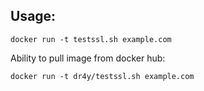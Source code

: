 ## Usage:
```
docker run -t testssl.sh example.com
```

Ability to pull image from docker hub:
```
docker run -t dr4y/testssl.sh example.com
```
